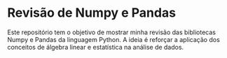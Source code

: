 # Revisão de Numpy e Pandas
Este repositório tem o objetivo de mostrar minha revisão das bibliotecas Numpy e Pandas da linguagem Python. A ideia é reforçar a aplicação dos conceitos de álgebra linear e estatística na análise de dados.
